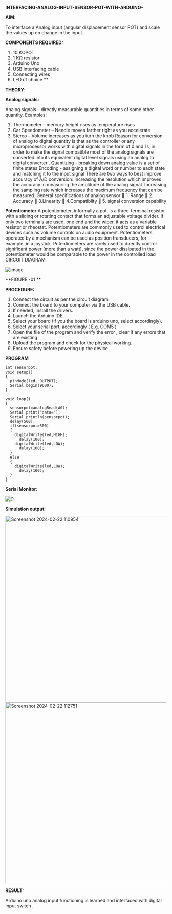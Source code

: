  **INTERFACING-ANALOG-INPUT-SENSOR-POT-WITH-ARDUINO-**




**AIM**:  

To interface a Analog  input (angular displacement sensor POT) and scale the values up on change in the input.


**COMPONENTS REQUIRED:**
1.	10 KΩPOT
2.	1 KΩ resistor 
3.	Arduino Uno 
4.	USB Interfacing cable 
5.	Connecting wires 
6.	LED of choice 
**


**THEORY**: 

**Analog signals:**

Analog signals – directly measurable quantities in terms of some other quantity.
Examples:
1. Thermometer – mercury height rises as temperature rises
2. Car Speedometer – Needle moves farther right as you accelerate
3. Stereo – Volume increases as you turn the knob
Reason for conversion of analog to digital quantity is that as the controller or any microprocessor works with digital signals in the form of 0 and 1s, in order to make the signal compatible  most of the analog signals are converted into its equivalent digital level signals using an analog to digital converter .
Quantizing - breaking down analog value is a set of finite states
Encoding - assigning a digital word or number to each state and matching it to the input signal
 There are two ways to best improve accuracy of A/D conversion:
Increasing the resolution which improves the accuracy in measuring the amplitude of the analog signal.
Increasing the sampling rate which increases the maximum frequency that can be measured.
General specifications of analog sensor
	1. Range
	2. Accuracy
	3.Linearity
	4.Compatiblity
	5. signal conversion capability

**Potentiometer**
A potentiometer, informally a pot, is a three-terminal resistor with a sliding or rotating contact that forms an adjustable voltage divider. If only two terminals are used, one end and the wiper, it acts as a variable resistor or rheostat.
Potentiometers are commonly used to control electrical devices such as volume controls on audio equipment. Potentiometers operated by a mechanism can be used as position transducers, for example, in a joystick. Potentiometers are rarely used to directly control significant power (more than a watt), since the power dissipated in the potentiometer would be comparable to the power in the controlled load
CIRCUIT DIAGRAM





![image](https://user-images.githubusercontent.com/36288975/163530788-eec3cdc3-95e8-4d2d-8349-6d0ea4c9439c.png)

**FIGURE -01
**

**PROCEDURE:**

1.	Connect the circuit as per the circuit diagram 
2.	Connect the board to your computer via the USB cable.
3.	If needed, install the drivers.
4.	Launch the Arduino IDE.
5.	Select your board (If you the board is arduino uno, select accordingly).
6.	Select your serial port, accordingly ( E.g. COM5 )
7.	Open the file of the program  and verify the error , clear if any errors that are existing 
8.	Upload the program and check for the physical working. 
9.	Ensure safety before powering up the device 



**PROGRAM** 
```int led=4;
int sensorpot;
void setup()
{
  pinMode(led, OUTPUT);
  Serial.begin(9600);
}

void loop()
{
  sensorpot=analogRead(A0);
  Serial.print("data=");
  Serial.println(sensorpot);
  delay(500);
  if(sensorpot>500)
  {
    digitalWrite(led,HIGH);
      delay(100);
    digitalWrite(led,LOW);
      delay(100);
  }
  else
  {
    digitalWrite(led,LOW);
      delay(100);
  }
}
```
**Serial Monitor:** 


 ![D](https://github.com/DurgaV240106/EXPERIMENT-NO--03-INTERFACING-ANALOG-INPUT-SENSOR-POT-WITH-ARDUINO-/assets/144870878/091d5951-c42e-4ec3-b92e-cbeb389368c6)











**Simulation output:** 


<img width="583" alt="Screenshot 2024-02-22 110954" src="https://github.com/DurgaV240106/EXPERIMENT-NO--03-INTERFACING-ANALOG-INPUT-SENSOR-POT-WITH-ARDUINO-/assets/144870878/70d0bd84-638d-4bc1-a054-f59ab20e11e1">


<img width="565" alt="Screenshot 2024-02-22 112751" src="https://github.com/DurgaV240106/EXPERIMENT-NO--03-INTERFACING-ANALOG-INPUT-SENSOR-POT-WITH-ARDUINO-/assets/144870878/197aea7d-6890-421d-a7e9-d6d697a101d4">




**RESULT:** 

Arduino uno analog input functioning is learned and interfaced with digital input switch .
